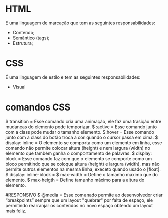 # HTML
É uma linguagem de marcação que tem as seguintes responsabilidades:

- Conteúdo;
- Semântico (tags);
- Estrutura;

# CSS
É uma linguagem de estilo e tem as seguintes responsabilidades:

- Visual

# comandos CSS
$ transition = Esse comando cria uma animação, ele faz uma trasição entre mudanças do elemento
pode temporizar.
$ :active = Esse comando junto com a class pode mudar o tamanho elemento.
$:hover = Esse comando junto com a class do botão troca a cor quando o cursor passa em cima.
$ display: inline = O elemento se comporta como um elemento em linha, esse comando não permite
colocar altura (height) e nem largura (width) no elemento que também ganha o comportamento de 
palavras. 
$ display: block = Esse comando faz com que o elemento se comporte como um bloco permitindo que se coloque altura (height) e largura (width), mas não permite outros elementos na mesma linha, execeto quando usado o [float].
$ display: inline-block = 
$ max-width = Define o tamanho máximo que do elemento.
$ max-heigth = Define  tamanho máximo para a altura do elemento.


#RESPONSIVO
$ @media = Esse comanado permite ao desenvolvedor criar “breakpoints” sempre que um layout "quebrar" por falta de espaço, ele permitindo rearranjar os conteúdos no novo espaço obtendo um layout mais feliz.
